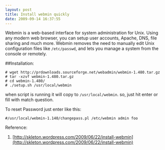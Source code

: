 ```yaml
--- 
layout: post
title: Install webmin quickly
date: 2009-09-14 16:37:55
---
```


Webmin is a web-based interface for system administration for Unix. Using any modern web browser, you can setup user accounts, Apache, DNS, file sharing and much more. Webmin removes the need to manually edit Unix configuration files like `/etc/passwd`, and lets you manage a system from the console or remotely.

##Installation:

	# wget http://prdownloads.sourceforge.net/webadmin/webmin-1.480.tar.gz
	# tar -xzvf webmin-1.480.tar.gz
	# cd webmin-1.480/
	# ./setup.sh /usr/local/webmin

when script is running it will copy to `/usr/local/webmin`. so, just hit enter or fill with match question.

To reset Password just enter like this:

	#/usr/local/webmin-1.140/changepass.pl /etc/webmin admin foo

Reference:
1. [http://skleton.wordpress.com/2009/06/22/install-webmin](http://skleton.wordpress.com/2009/06/22/install-webmin)
